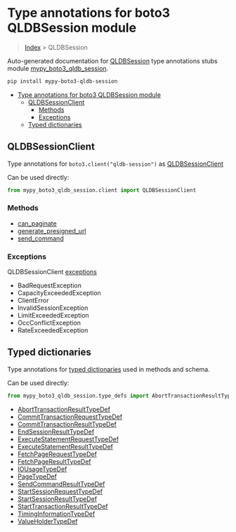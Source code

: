 # Type annotations for boto3 QLDBSession module

> [Index](..) > QLDBSession

Auto-generated documentation for
[QLDBSession](https://boto3.amazonaws.com/v1/documentation/api/1.17.75/reference/services/qldb-session.html#QLDBSession)
type annotations stubs module
[mypy_boto3_qldb_session](https://pypi.org/project/mypy-boto3-qldb-session/).

```bash
pip install mypy-boto3-qldb-session
```

- [Type annotations for boto3 QLDBSession module](#type-annotations-for-boto3-qldbsession-module)
  - [QLDBSessionClient](#qldbsessionclient)
    - [Methods](#methods)
    - [Exceptions](#exceptions)
  - [Typed dictionaries](#typed-dictionaries)

## QLDBSessionClient

Type annotations for `boto3.client("qldb-session")` as
[QLDBSessionClient](./client.md)

Can be used directly:

```python
from mypy_boto3_qldb_session.client import QLDBSessionClient
```

### Methods

- [can_paginate](./client.md#can_paginate)
- [generate_presigned_url](./client.md#generate_presigned_url)
- [send_command](./client.md#send_command)

### Exceptions

QLDBSessionClient [exceptions](./client.md#exceptions)

- BadRequestException
- CapacityExceededException
- ClientError
- InvalidSessionException
- LimitExceededException
- OccConflictException
- RateExceededException

## Typed dictionaries

Type annotations for [typed dictionaries](./type_defs.md) used in methods and
schema.

Can be used directly:

```python
from mypy_boto3_qldb_session.type_defs import AbortTransactionResultTypeDef, ...
```

- [AbortTransactionResultTypeDef](./type_defs.md#aborttransactionresulttypedef)
- [CommitTransactionRequestTypeDef](./type_defs.md#committransactionrequesttypedef)
- [CommitTransactionResultTypeDef](./type_defs.md#committransactionresulttypedef)
- [EndSessionResultTypeDef](./type_defs.md#endsessionresulttypedef)
- [ExecuteStatementRequestTypeDef](./type_defs.md#executestatementrequesttypedef)
- [ExecuteStatementResultTypeDef](./type_defs.md#executestatementresulttypedef)
- [FetchPageRequestTypeDef](./type_defs.md#fetchpagerequesttypedef)
- [FetchPageResultTypeDef](./type_defs.md#fetchpageresulttypedef)
- [IOUsageTypeDef](./type_defs.md#iousagetypedef)
- [PageTypeDef](./type_defs.md#pagetypedef)
- [SendCommandResultTypeDef](./type_defs.md#sendcommandresulttypedef)
- [StartSessionRequestTypeDef](./type_defs.md#startsessionrequesttypedef)
- [StartSessionResultTypeDef](./type_defs.md#startsessionresulttypedef)
- [StartTransactionResultTypeDef](./type_defs.md#starttransactionresulttypedef)
- [TimingInformationTypeDef](./type_defs.md#timinginformationtypedef)
- [ValueHolderTypeDef](./type_defs.md#valueholdertypedef)
